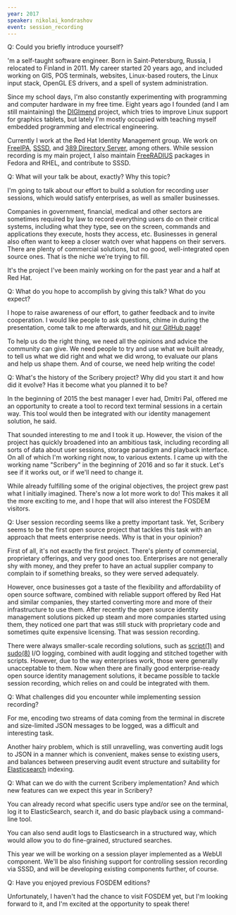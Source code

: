 ```yaml
---
year: 2017
speaker: nikolai_kondrashov 
event: session_recording
---
```


Q: Could you briefly introduce yourself?

'm a self-taught software engineer. Born in Saint-Petersburg, Russia, I
relocated to Finland in 2011. My career started 20 years ago, and
included working on GIS, POS terminals, websites, Linux-based routers, the Linux
input stack, OpenGL ES drivers, and a spell of system administration.

Since my school days, I'm also constantly experimenting with programming and
computer hardware in my free time. Eight years ago I founded (and I am still
maintaining) the [DIGImend](https://digimend.github.io/) project, which tries to improve Linux support for
graphics tablets, but lately I'm mostly occupied with teaching myself embedded
programming and electrical engineering.

Currently I work at the Red Hat Identity Management group. We work on [FreeIPA](https://www.freeipa.org/page/Main_Page),
[SSSD](https://fedorahosted.org/sssd/), and [389 Directory Server](http://directory.fedoraproject.org/), among others. While session recording is my
main project, I also maintain [FreeRADIUS](http://freeradius.org/) packages in Fedora and RHEL, and
contribute to SSSD.

Q: What will your talk be about, exactly? Why this topic?

I'm going to talk about our effort to build a solution for recording user
sessions, which would satisfy enterprises, as well as smaller businesses.

Companies in government, financial, medical and other sectors are sometimes
required by law to record everything users do on their critical systems,
including what they type, see on the screen, commands and applications they
execute, hosts they access, etc. Businesses in general also often want to keep
a closer watch over what happens on their servers. There are plenty of
commercial solutions, but no good, well-integrated open source ones. That is
the niche we're trying to fill.

It's the project I've been mainly working on for the past year and a half at
Red Hat.

Q: What do you hope to accomplish by giving this talk? What do you expect?

I hope to raise awareness of our effort, to gather feedback and to invite
cooperation. I would like people to ask questions, chime in during the
presentation, come talk to me afterwards, and hit [our GitHub page](https://github.com/scribery/)!

To help us do the right thing, we need all the opinions and advice the
community can give. We need people to try and use what we built already, to
tell us what we did right and what we did wrong, to evaluate our plans and
help us shape them. And of course, we need help writing the code!

Q: What's the history of the Scribery project? Why did you start it and how did it evolve? Has it become what you planned it to be?

In the beginning of 2015 the best manager I ever had, Dmitri Pal, offered me
an opportunity to create a tool to record text terminal sessions in a certain
way. This tool would then be integrated with our identity management solution,
he said.

That sounded interesting to me and I took it up. However, the vision of the
project has quickly broadened into an ambitious task, including recording all
sorts of data about user sessions, storage paradigm and playback interface. On
all of which I'm working right now, to various extents. I came up with the
working name "Scribery" in the beginning of 2016 and so far it stuck. Let's
see if it works out, or if we'll need to change it.

While already fulfilling some of the original objectives, the project grew
past what I initially imagined. There's now a lot more work to do! This makes
it all the more exciting to me, and I hope that will also interest the FOSDEM
visitors.

Q: User session recording seems like a pretty important task. Yet, Scribery seems to be the first open source project that tackles this task with an approach that meets enterprise needs. Why is that in your opinion?

First of all, it's not exactly the first project. There's plenty of
commercial, proprietary offerings, and very good ones too. Enterprises are not
generally shy with money, and they prefer to have an actual supplier company
to complain to if something breaks, so they were served adequately.

However, once businesses got a taste of the flexibility and affordability of
open source software, combined with reliable support offered by Red Hat and
similar companies, they started converting more and more of their
infrastructure to use them. After recently the open source identity management
solutions picked up steam and more companies started using them, they noticed
one part that was still stuck with proprietary code and sometimes quite
expensive licensing. That was session recording.

There were always smaller-scale recording solutions, such as [script(1)](http://man7.org/linux/man-pages/man1/script.1.html) and
[sudo(8)](https://www.sudo.ws/man/1.8.19/sudo.man.html) I/O logging, combined with audit logging and stitched together with
scripts. However, due to the way enterprises work, those were generally
unacceptable to them. Now when there are finally good enterprise-ready
open source identity management solutions, it became possible to tackle
session recording, which relies on and could be integrated with them.

Q: What challenges did you encounter while implementing session recording?

For me, encoding two streams of data coming from the terminal in discrete and
size-limited JSON messages to be logged, was a difficult and interesting task.

Another hairy problem, which is still unravelling, was converting audit logs
to JSON in a manner which is convenient, makes sense to existing users, and
balances between preserving audit event structure and suitability for
[Elasticsearch](https://www.elastic.co/) indexing.

Q: What can we do with the current Scribery implementation? And which new features can we expect this year in Scribery?

You can already record what specific users type and/or see on the terminal,
log it to ElasticSearch, search it, and do basic playback using a command-line
tool.

You can also send audit logs to Elasticsearch in a structured way, which would
allow you to do fine-grained, structured searches.

This year we will be working on a session player implemented as a WebUI
component. We'll be also finishing support for controlling session recording
via SSSD, and will be developing existing components further, of course.

Q: Have you enjoyed previous FOSDEM editions?

Unfortunately, I haven't had the chance to visit FOSDEM yet, but I'm looking
forward to it, and I'm excited at the opportunity to speak there!
